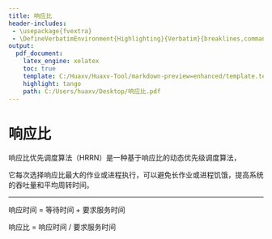 ```yaml
---
title: 响应比
header-includes:
 - \usepackage{fvextra}
 - \DefineVerbatimEnvironment{Highlighting}{Verbatim}{breaklines,commandchars=\\\{\}}
output:
  pdf_document:
    latex_engine: xelatex
    toc: true
    template: C:/Huaxv/Huaxv-Tool/markdown-preview=enhanced/template.tex
    highlight: tango
    path: C:/Users/huaxv/Desktop/响应比.pdf
---
```


# 响应比

响应比优先调度算法（HRRN）是一种基于响应比的动态优先级调度算法，

它每次选择响应比最大的作业或进程执行，可以避免长作业或进程饥饿，提高系统的吞吐量和平均周转时间。

---

响应时间 = 等待时间 + 要求服务时间

响应比 = 响应时间 / 要求服务时间

